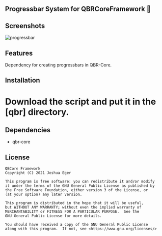 ## Progressbar System for QBRCoreFramework 👜

## Screenshots
![progressbar](https://cdn.discordapp.com/attachments/1021700112776437760/1183325515910762596/image.png)


## Features
Dependency for creating progressbars in QBR-Core.

## Installation

# Download the script and put it in the [qbr] directory.

## Dependencies
- qbr-core

## License
```
QBCore Framework
Copyright (C) 2021 Joshua Eger

This program is free software: you can redistribute it and/or modify
it under the terms of the GNU General Public License as published by
the Free Software Foundation, either version 3 of the License, or
(at your option) any later version.

This program is distributed in the hope that it will be useful,
but WITHOUT ANY WARRANTY; without even the implied warranty of
MERCHANTABILITY or FITNESS FOR A PARTICULAR PURPOSE.  See the
GNU General Public License for more details.

You should have received a copy of the GNU General Public License
along with this program.  If not, see <https://www.gnu.org/licenses/>
```
